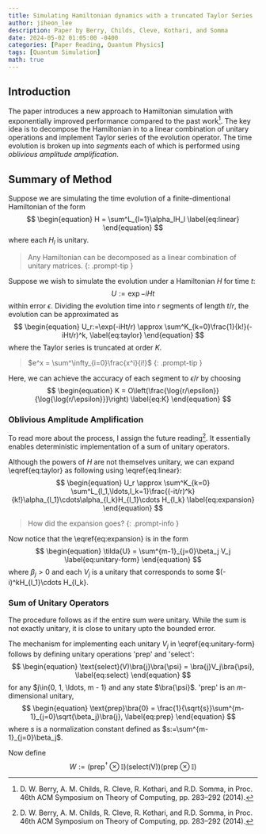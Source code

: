 ```yaml
---
title: Simulating Hamiltonian dynamics with a truncated Taylor Series
author: jiheon_lee
description: Paper by Berry, Childs, Cleve, Kothari, and Somma
date: 2024-05-02 01:05:00 -0400
categories: [Paper Reading, Quantum Physics]
tags: [Quantum Simulation]
math: true
---
```


## Introduction
The paper introduces a new approach to Hamiltonian simulation with exponentially improved performance compared to the past work[^r1]. The key idea is to decompose the Hamiltonian in to a linear combination of unitary operations and implement Taylor series of the evolution operator. The time evolution is broken up into _segments_ each of which is performed using _oblivious amplitude amplification_. 

## Summary of Method
Suppose we are simulating the time evolution of a finite-dimentional Hamiltonian of the form
$$
\begin{equation}
 H = \sum^L_{l=1}\alpha_lH_l
 \label{eq:linear}
\end{equation}
$$
where each $H_l$ is unitary.
<!-- markdownlint-capture -->
<!-- markdownlint-disable -->
> Any Hamiltonian can be decomposed as a linear combination of unitary matrices.
{: .prompt-tip }
<!-- markdownlint-restore -->
Suppose we wish to simulate the evolution under a Hamiltonian $H$ for time $t$:
$$
\begin{equation}
    U:=\exp{-iHt}
    \label{eq:time}
\end{equation}
$$ within error $\epsilon$. Dividing the evolution time into $r$ segments of length $t/r$, the evolution can be approximated as
$$
\begin{equation}
U_r:=\exp(-iHt/r) \approx \sum^K_{k=0}\frac{1}{k!}(-iHt/r)^k,
\label{eq:taylor}
\end{equation}
$$
where the Taylor series is truncated at order $K$.
<!-- markdownlint-capture -->
<!-- markdownlint-disable -->
> $e^x = \sum^\infty_{i=0}\frac{x^i}{i!}$
{: .prompt-tip }
<!-- markdownlint-restore -->
Here, we can achieve the accuracy of each segment to $\epsilon/r$ by choosing 
$$
\begin{equation}
    K = O\left(\frac{\log{r/\epsilon}}{\log{\log{r/\epsilon}}}\right)
    \label{eq:K}
\end{equation}
$$

### Oblivious Amplitude Amplification
To read more about the process, I assign the future reading[^r1]. It essentially enables deterministic implementation of a sum of unitary operators.

Although the powers of $H$ are not themselves unitary, we can expand \eqref{eq:taylor} as following using \eqref{eq:linear}:
$$
\begin{equation}
  U_r \approx \sum^K_{k=0} \sum^L_{l_1,\ldots,l_k=1}\frac{(-it/r)^k}{k!}\alpha_{l_1}\cdots\alpha_{l_k}H_{l_1}\cdots H_{l_k}
  \label{eq:expansion}
\end{equation}
$$
<!-- markdownlint-capture -->
<!-- markdownlint-disable -->
> How did the expansion goes?
{: .prompt-info }
<!-- markdownlint-restore -->

Now notice that the \eqref{eq:expansion} is in the form
$$
\begin{equation}
\tilda{U} = \sum^{m-1}_{j=0}\beta_j V_j
\label{eq:unitary-form}
\end{equation}
$$
where $\beta_j>0$ and each $V_j$ is a unitary that corresponds to some $(-i)^kH_{l_1}\cdots H_{l_k}.

### Sum of Unitary Operators
The procedure follows as if the entire sum were unitary. While the sum is not exactly unitary, it is close to unitary upto the bounded error.

The mechanism for implementing each unitary $V_j$ in \eqref{eq:unitary-form} follows by defining unitary operations 'prep' and 'select':
$$
\begin{equation}
    \text{select}(V)\bra{j}\bra{\psi} = \bra{j}V_j\bra{\psi},
    \label{eq:select}
\end{equation}
$$ for any $j\in\{0, 1, \ldots, m - 1\} and any state $\bra{\psi}$.
'prep' is an $m$-dimensional unitary,
$$
\begin{equation}
    \text{prep}\bra{0} = \frac{1}{\sqrt{s}}\sum^{m-1}_{j=0}\sqrt{\beta_j}\bra{j},
    \label{eq:prep}
\end{equation}
$$
where $s$ is a normalization constant defined as $s:=\sum^{m-1}_{j=0}\beta_j$.

Now define 
$$
\begin{equation}
    W:=(\text{prep}^\dagger\otimes \mathbb{I})(\text{select(V)})(\text{prep}\otimes \mathbb{I})
    \label{eq:W}
\end{equation}
$$
[^r1]: D. W. Berry, A. M. Childs, R. Cleve, R. Kothari, and R.D. Somma, in Proc. 46th ACM Symposium on Theory of Computing, pp. 283–292 (2014).